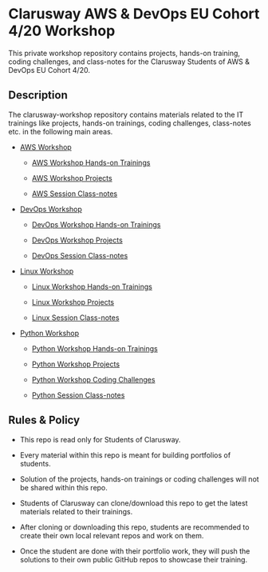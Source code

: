 # Clarusway AWS & DevOps EU Cohort 4/20 Workshop

This private workshop repository contains projects, hands-on training, coding challenges, and class-notes for the Clarusway Students of AWS & DevOps EU Cohort 4/20.

## Description

The clarusway-workshop repository contains materials related to the IT trainings like projects, hands-on trainings, coding challenges, class-notes etc. in the following main areas.

- [AWS Workshop](./aws/README.md)

    - [AWS Workshop Hands-on Trainings](./aws/hands-on/README.md)

    - [AWS Workshop Projects](./aws/projects/README.md)

    - [AWS Session Class-notes](./aws/class-notes/README.md)

- [DevOps Workshop](./devops/README.md)

    - [DevOps Workshop Hands-on Trainings](./devops/hands-on/README.md)

    - [DevOps Workshop Projects](./devops/projects/README.md)

    - [DevOps Session Class-notes](./devops/class-notes/README.md)

- [Linux Workshop](./linux/README.md)

    - [Linux Workshop Hands-on Trainings](./linux/hands-on/README.md)

    - [Linux Workshop Projects](./linux/projects/README.md)

    - [Linux Session Class-notes](./linux/class-notes/README.md)

- [Python Workshop](./python/README.md)

    - [Python Workshop Hands-on Trainings](./python/hands-on/README.md)

    - [Python Workshop Projects](./python/projects/README.md)

    - [Python Workshop Coding Challenges](./python/coding-challenges/README.md)

    - [Python Session Class-notes](./python/class-notes/README.md)


## Rules & Policy

- This repo is read only for Students of Clarusway.

- Every material within this repo is meant for building portfolios of students.

- Solution of the projects, hands-on trainings or coding challenges will not be shared within this repo.

- Students of Clarusway can clone/download this repo to get the latest materials related to their trainings.

- After cloning or downloading this repo, students are recommended to create their own local relevant repos and work on them.

- Once the student are done with their portfolio work, they will push the solutions to their own public GitHub repos to showcase their training.
 